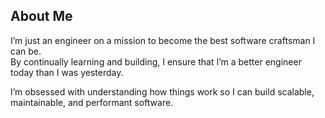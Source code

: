 ## About Me

I’m just an engineer on a mission to become the best software craftsman I can be.  
By continually learning and building, I ensure that I’m a better engineer today than I was yesterday.

I’m obsessed with understanding how things work so I can build scalable, maintainable, and performant software.
